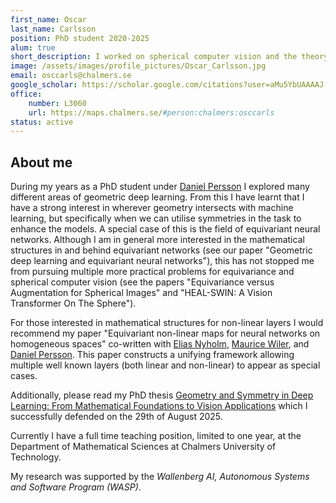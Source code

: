 ```yaml
---
first_name: Oscar
last_name: Carlsson
position: PhD student 2020-2025
alum: true
short_description: I worked on spherical computer vision and the theory of equivariant neural networks. I currently teach at the Department of Mathematical Sciences at Chalmers.
image: /assets/images/profile_pictures/Oscar_Carlsson.jpg
email: osccarls@chalmers.se
google_scholar: https://scholar.google.com/citations?user=aMu5YbUAAAAJ
office:
    number: L3060
    url: https://maps.chalmers.se/#person:chalmers:osccarls
status: active
---
```


## About me
During my years as a PhD student under [Daniel Persson](Daniel_Persson.html) I
explored many different areas of geometric deep learning. From this I have
learnt that I have a strong interest in wherever geometry intersects with
machine learning, but specifically when we can utilise symmetries in the task to
enhance the models. A special case of this is the field of equivariant neural networks. Although I
am in general more interested in the mathematical structures in and behind
equivariant networks (see our paper "Geometric deep learning and equivariant
neural networks"), this has not stopped me from pursuing multiple more practical
problems for equivariance and spherical computer vision (see the papers
"Equivariance versus Augmentation for Spherical Images" and "HEAL-SWIN: A Vision
Transformer On The Sphere"). 

For those interested in mathematical structures for non-linear layers I would recommend
my paper "Equivariant non-linear maps for neural networks on homogeneous spaces" co-written
with [Elias Nyholm](Elias_Nyholm.html), [Maurice Wiler](https://maurice-weiler.gitlab.io/), and 
[Daniel Persson](Daniel_Persson.html). This paper constructs a unifying framework allowing 
multiple well known layers (both linear and non-linear) to appear as special cases.

Additionally, please read my PhD thesis [Geometry and Symmetry in Deep Learning: From Mathematical Foundations to Vision Applications](/_pages/theses.html#thesis_Carlsson) which I successfully defended on the 29th of August 2025.

Currently I have a full time teaching position, limited to one year, at the 
Department of Mathematical Sciences at Chalmers University of Technology.

My research was supported by the *Wallenberg AI, Autonomous Systems and Software
Program (WASP)*.
